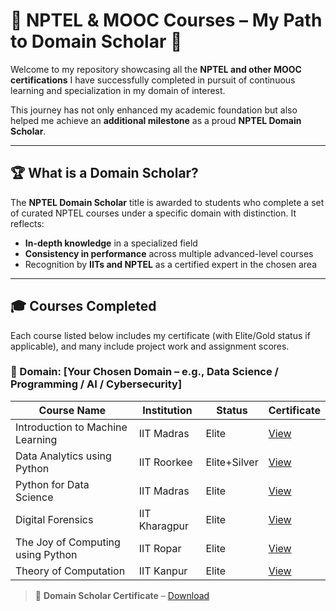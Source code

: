 # 📘 NPTEL & MOOC Courses – My Path to Domain Scholar 🏅

Welcome to my repository showcasing all the **NPTEL and other MOOC certifications** I have successfully completed in pursuit of continuous learning and specialization in my domain of interest.

This journey has not only enhanced my academic foundation but also helped me achieve an **additional milestone** as a proud **NPTEL Domain Scholar**.

---

## 🏆 What is a Domain Scholar?

The **NPTEL Domain Scholar** title is awarded to students who complete a set of curated NPTEL courses under a specific domain with distinction. It reflects:

- **In-depth knowledge** in a specialized field  
- **Consistency in performance** across multiple advanced-level courses  
- Recognition by **IITs and NPTEL** as a certified expert in the chosen area

---

## 🎓 Courses Completed

Each course listed below includes my certificate (with Elite/Gold status if applicable), and many include project work and assignment scores.

### 🧠 Domain: [Your Chosen Domain – e.g., Data Science / Programming / AI / Cybersecurity]

| Course Name                              | Institution | Status  | Certificate |
|------------------------------------------|-------------|---------|-------------|
| Introduction to Machine Learning         | IIT Madras  | Elite   | [View](./certificates/ML_Intro_IITM.pdf) |
| Data Analytics using Python              | IIT Roorkee | Elite+Silver | [View](./certificates/Data_Analytics_IITR.pdf) |
| Python for Data Science                  | IIT Madras  | Elite   | [View](./certificates/Python_DS_IITM.pdf) |
| Digital Forensics                        | IIT Kharagpur | Elite | [View](./certificates/Digital_Forensics_IITKGP.pdf) |
| The Joy of Computing using Python        | IIT Ropar   | Elite   | [View](./certificates/Joy_of_Computing.pdf) |
| Theory of Computation                    | IIT Kanpur  | Elite   | [View](./certificates/Theory_of_Computation.pdf) |

> 🏅 **Domain Scholar Certificate** – [Download](./certificates/NPTEL_Domain_Scholar.pdf)

 

